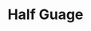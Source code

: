 ---
title:  "Half Guage"
category: stitches
description: "This is a test."
published: true
js_gist: "9c268d2fb0baccde533de14755e6f47f"
knitout_gist: "66baa815bde4ff6c7c4de13d6b5a44e4"
image: "assets/images/20190312_184746.jpg"
---
